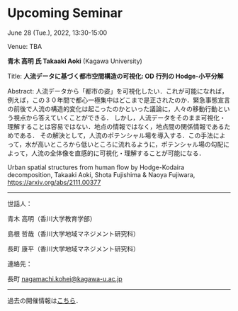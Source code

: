 # Upcoming Seminar

June 28 (Tue.), 2022, 13:30-15:00

Venue: TBA

**青木 高明 氏 Takaaki Aoki** (Kagawa University)

Title: **人流データに基づく都市空間構造の可視化: OD 行列の Hodge-小平分解**

Abstract: 
人流データから「都市の姿」を可視化したい．これが可能になれば，例えば，この３０年間で都心一極集中はどこまで是正されたのか．緊急事態宣言の前後で人流の構造的変化は起こったのかといった議論に，人々の移動行動という視点から答えていくことができる．
しかし，人流データをそのまま可視化・理解することは容易ではない．地点の情報ではなく，地点間の関係情報であるためである．
その解決として，人流のポテンシャル場を導入する．この手法によって，水が高いところから低いところに流れるように，ポテンシャル場の勾配によって，人流の全体像を直感的に可視化・理解することが可能になる．

Urban spatial structures from human flow by Hodge-Kodaira decomposition, Takaaki Aoki, Shota Fujishima & Naoya Fujiwara, https://arxiv.org/abs/2111.00377 

---

世話人：

青木 高明（香川大学教育学部）

島根 哲哉（香川大学地域マネジメント研究科）

長町 康平（香川大学地域マネジメント研究科）

連絡先：

長町 nagamachi.kohei@kagawa-u.ac.jp

---

過去の開催情報は[こちら](./past/)．
